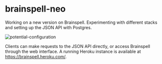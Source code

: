 # brainspell-neo
Working on a new version on Brainspell. Experimenting with different stacks and setting up the JSON API with Postgres.

![potential-configuration](https://cloud.githubusercontent.com/assets/7029855/19992170/d2a514dc-a1f8-11e6-94bc-f26eb1c4840d.png)

Clients can make requests to the JSON API directly, or access Brainspell through the web interface. A running Heroku instance is available at https://brainspell.heroku.com/.
